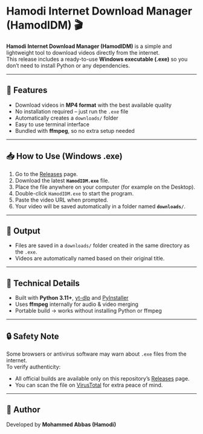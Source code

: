 # Hamodi Internet Download Manager (HamodIDM) 🎬

**Hamodi Internet Download Manager (HamodIDM)** is a simple and lightweight tool to download videos directly from the internet.  
This release includes a ready-to-use **Windows executable (.exe)** so you don’t need to install Python or any dependencies.

---

## 🚀 Features
- Download videos in **MP4 format** with the best available quality  
- No installation required – just run the `.exe` file  
- Automatically creates a `downloads/` folder  
- Easy to use terminal interface  
- Bundled with **ffmpeg**, so no extra setup needed  

---

## 📥 How to Use (Windows .exe)
1. Go to the [Releases](../../releases) page.  
2. Download the latest **`HamodIDM.exe`** file.  
3. Place the file anywhere on your computer (for example on the Desktop).  
4. Double-click `HamodIDM.exe` to start the program.  
5. Paste the video URL when prompted.  
6. Your video will be saved automatically in a folder named **`downloads/`**.

---

## 📂 Output
- Files are saved in a `downloads/` folder created in the same directory as the `.exe`.  
- Videos are automatically named based on their original title.  

---

## 🔧 Technical Details
- Built with **Python 3.11+**, [yt-dlp](https://github.com/yt-dlp/yt-dlp) and [PyInstaller](https://pyinstaller.org/)  
- Uses **ffmpeg** internally for audio & video merging  
- Portable build → works without installing Python or ffmpeg  

---

## 🔒 Safety Note
Some browsers or antivirus software may warn about `.exe` files from the internet.  
To verify authenticity:
- All official builds are available only on this repository’s [Releases](../../releases) page.  
- You can scan the file on [VirusTotal](https://www.virustotal.com/) for extra peace of mind.  

---

## 👤 Author
Developed by **Mohammed Abbas (Hamodi)**  
